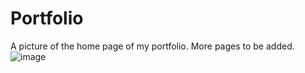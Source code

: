 # Portfolio

A picture of the home page of my portfolio. More pages to be added.
![image](https://github.com/r-cai/Portfolio/assets/81495206/474d2840-f5ea-4ea5-b483-d879caff864c)
